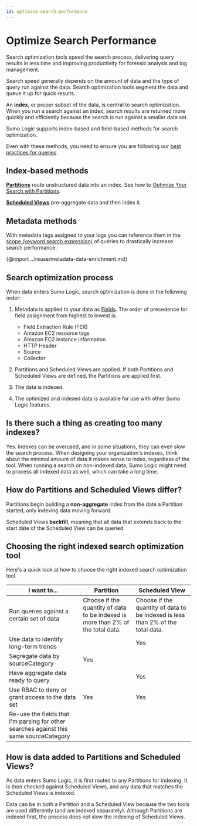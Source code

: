 ```yaml
---
id: optimize-search-performance
---
```


# Optimize Search Performance

Search optimization tools speed the search process, delivering query results in less time and improving productivity for forensic analysis and log management.

Search speed generally depends on the amount of data and the type of query run against the data. Search optimization tools segment the data and queue it up for quick results.

An **index**, or proper subset of the data, is central to search optimization. When you run a search against an index, search results are returned more quickly and efficiently because the search is run against a smaller data set.

Sumo Logic supports index-based and field-based methods for search optimization.

Even with these methods, you need to ensure you are following our [best practices for queries](get-started-with-search/build-search/best-practices-search.md).

## Index-based methods

[**Partitions**](/docs/manage/partitions-and-data-tiers) route unstructured data into an index. See how to [Optimize Your Search with Partitions](optimizing-search-with-partitions.md).

[**Scheduled Views**](/docs/manage/scheduled-views) pre-aggregate data and then index it.

## Metadata methods

With metadata tags assigned to your logs you can reference them in the [scope (keyword search expression)](get-started-with-search/build-search/keyword-search-expressions.md) of queries to drastically increase search performance.

{@import ../reuse/metadata-data-enrichment.md}

## Search optimization process

When data enters Sumo Logic, search optimization is done in the
following order:

1. Metadata is applied to your data as [Fields](../manage/fields.md). The order of precedence for field assignment from highest to lowest is. 

    * Field Extraction Rule (FER)
    * Amazon EC2 resource tags
    * Amazon EC2 instance information
    * HTTP Header
    * Source
    * Collector

1. Partitions and Scheduled Views are applied. If both Partitions and Scheduled Views are defined, the Partitions are applied first.
1. The data is indexed.
1. The optimized and indexed data is available for use with other Sumo Logic features.

## Is there such a thing as creating too many indexes?

Yes. Indexes can be overused, and in some situations, they can even slow the search process. When designing your organization's indexes, think about the minimal amount of data it makes sense to index, regardless of the tool. When running a search on non-indexed data, Sumo Logic might need to process all indexed data as well, which can take a long time.

## How do Partitions and Scheduled Views differ?

Partitions begin building a **non-aggregate** index from the date a Partition started, only indexing data moving forward.

Scheduled Views **backfill**, meaning that all data that extends back to the start date of the Scheduled View can be queried.

## Choosing the right indexed search optimization tool

Here's a quick look at how to choose the right indexed search optimization tool.

| I want to... | Partition | Scheduled View |
| -- | -- | -- |
| Run queries against a certain set of data | Choose if the quantity of data to be indexed is more than 2% of the total data. | Choose if the quantity of data to be indexed is less than 2% of the total data. |
| Use data to identify long-term trends |   | Yes |
| Segregate data by sourceCategory | Yes |   |
| Have aggregate data ready to query |   | Yes |
| Use RBAC to deny or grant access to the data set | Yes | Yes |
| Re-use the fields that I'm parsing for other searches against this same sourceCategory |   |   |

## How is data added to Partitions and Scheduled Views?

As data enters Sumo Logic, it is first routed to any Partitions for indexing. It is then checked against Scheduled Views, and any data that matches the Scheduled Views is indexed.

Data can be in both a Partition and a Scheduled View because the two tools are used differently (and are indexed separately). Although Partitions are indexed first, the process does not slow the indexing of Scheduled Views.
